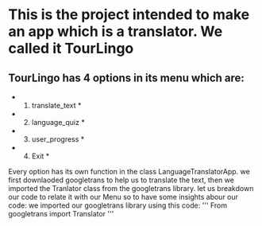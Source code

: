 # This is the project intended to make an app which is a translator. We called it TourLingo
## TourLingo has 4 options in its menu which are:
* 1. translate_text *
* 2. language_quiz *
* 3. user_progress *
* 4. Exit *

Every option has its own function in the class LanguageTranslatorApp. we first downlaoded googletrans to help us to translate the text, then we imported the Tranlator class from the googletrans library.
let us breakdown our code to relate it with our Menu so to have some insights abour our code:
we imported our googletrans library using this code: ''' From googletrans import Translator '''


